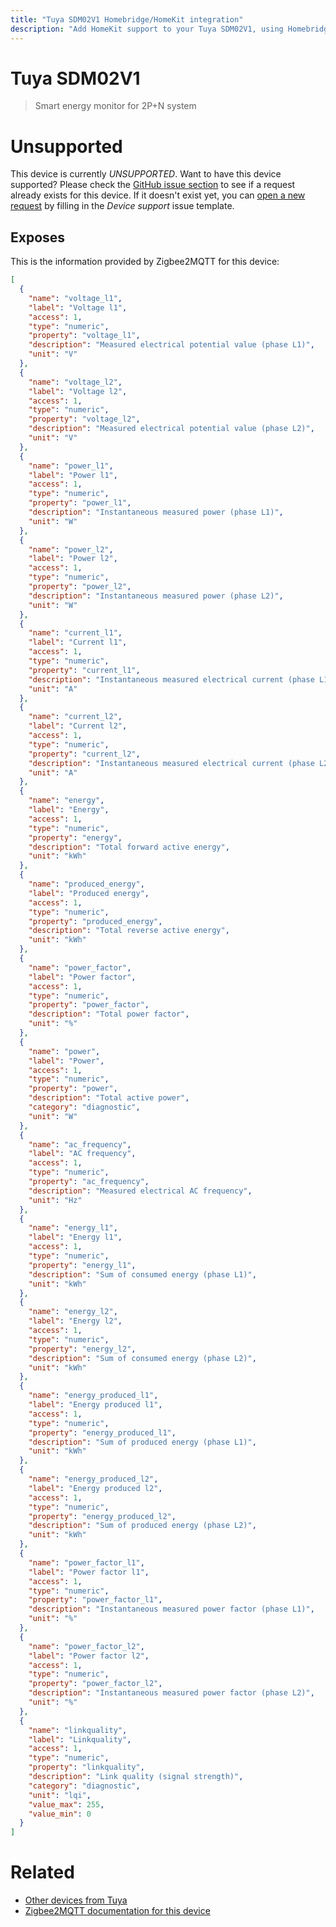 ```yaml
---
title: "Tuya SDM02V1 Homebridge/HomeKit integration"
description: "Add HomeKit support to your Tuya SDM02V1, using Homebridge, Zigbee2MQTT and homebridge-z2m."
---
```

<!---
This file has been GENERATED using src/docgen/docgen.ts
DO NOT EDIT THIS FILE MANUALLY!
-->
# Tuya SDM02V1
> Smart energy monitor for 2P+N system


# Unsupported

This device is currently *UNSUPPORTED*.
Want to have this device supported? Please check the [GitHub issue section](https://github.com/itavero/homebridge-z2m/issues?q=SDM02V1) to see if a request already exists for this device.
If it doesn't exist yet, you can [open a new request](https://github.com/itavero/homebridge-z2m/issues/new?assignees=&labels=enhancement&template=device_support.yml&title=%5BDevice%5D+Tuya%20SDM02V1&model=Tuya%20SDM02V1&exposes=%5B%0A%20%20%7B%0A%20%20%20%20%22name%22%3A%20%22voltage_l1%22%2C%0A%20%20%20%20%22label%22%3A%20%22Voltage%20l1%22%2C%0A%20%20%20%20%22access%22%3A%201%2C%0A%20%20%20%20%22type%22%3A%20%22numeric%22%2C%0A%20%20%20%20%22property%22%3A%20%22voltage_l1%22%2C%0A%20%20%20%20%22description%22%3A%20%22Measured%20electrical%20potential%20value%20(phase%20L1)%22%2C%0A%20%20%20%20%22unit%22%3A%20%22V%22%0A%20%20%7D%2C%0A%20%20%7B%0A%20%20%20%20%22name%22%3A%20%22voltage_l2%22%2C%0A%20%20%20%20%22label%22%3A%20%22Voltage%20l2%22%2C%0A%20%20%20%20%22access%22%3A%201%2C%0A%20%20%20%20%22type%22%3A%20%22numeric%22%2C%0A%20%20%20%20%22property%22%3A%20%22voltage_l2%22%2C%0A%20%20%20%20%22description%22%3A%20%22Measured%20electrical%20potential%20value%20(phase%20L2)%22%2C%0A%20%20%20%20%22unit%22%3A%20%22V%22%0A%20%20%7D%2C%0A%20%20%7B%0A%20%20%20%20%22name%22%3A%20%22power_l1%22%2C%0A%20%20%20%20%22label%22%3A%20%22Power%20l1%22%2C%0A%20%20%20%20%22access%22%3A%201%2C%0A%20%20%20%20%22type%22%3A%20%22numeric%22%2C%0A%20%20%20%20%22property%22%3A%20%22power_l1%22%2C%0A%20%20%20%20%22description%22%3A%20%22Instantaneous%20measured%20power%20(phase%20L1)%22%2C%0A%20%20%20%20%22unit%22%3A%20%22W%22%0A%20%20%7D%2C%0A%20%20%7B%0A%20%20%20%20%22name%22%3A%20%22power_l2%22%2C%0A%20%20%20%20%22label%22%3A%20%22Power%20l2%22%2C%0A%20%20%20%20%22access%22%3A%201%2C%0A%20%20%20%20%22type%22%3A%20%22numeric%22%2C%0A%20%20%20%20%22property%22%3A%20%22power_l2%22%2C%0A%20%20%20%20%22description%22%3A%20%22Instantaneous%20measured%20power%20(phase%20L2)%22%2C%0A%20%20%20%20%22unit%22%3A%20%22W%22%0A%20%20%7D%2C%0A%20%20%7B%0A%20%20%20%20%22name%22%3A%20%22current_l1%22%2C%0A%20%20%20%20%22label%22%3A%20%22Current%20l1%22%2C%0A%20%20%20%20%22access%22%3A%201%2C%0A%20%20%20%20%22type%22%3A%20%22numeric%22%2C%0A%20%20%20%20%22property%22%3A%20%22current_l1%22%2C%0A%20%20%20%20%22description%22%3A%20%22Instantaneous%20measured%20electrical%20current%20(phase%20L1)%22%2C%0A%20%20%20%20%22unit%22%3A%20%22A%22%0A%20%20%7D%2C%0A%20%20%7B%0A%20%20%20%20%22name%22%3A%20%22current_l2%22%2C%0A%20%20%20%20%22label%22%3A%20%22Current%20l2%22%2C%0A%20%20%20%20%22access%22%3A%201%2C%0A%20%20%20%20%22type%22%3A%20%22numeric%22%2C%0A%20%20%20%20%22property%22%3A%20%22current_l2%22%2C%0A%20%20%20%20%22description%22%3A%20%22Instantaneous%20measured%20electrical%20current%20(phase%20L2)%22%2C%0A%20%20%20%20%22unit%22%3A%20%22A%22%0A%20%20%7D%2C%0A%20%20%7B%0A%20%20%20%20%22name%22%3A%20%22energy%22%2C%0A%20%20%20%20%22label%22%3A%20%22Energy%22%2C%0A%20%20%20%20%22access%22%3A%201%2C%0A%20%20%20%20%22type%22%3A%20%22numeric%22%2C%0A%20%20%20%20%22property%22%3A%20%22energy%22%2C%0A%20%20%20%20%22description%22%3A%20%22Total%20forward%20active%20energy%22%2C%0A%20%20%20%20%22unit%22%3A%20%22kWh%22%0A%20%20%7D%2C%0A%20%20%7B%0A%20%20%20%20%22name%22%3A%20%22produced_energy%22%2C%0A%20%20%20%20%22label%22%3A%20%22Produced%20energy%22%2C%0A%20%20%20%20%22access%22%3A%201%2C%0A%20%20%20%20%22type%22%3A%20%22numeric%22%2C%0A%20%20%20%20%22property%22%3A%20%22produced_energy%22%2C%0A%20%20%20%20%22description%22%3A%20%22Total%20reverse%20active%20energy%22%2C%0A%20%20%20%20%22unit%22%3A%20%22kWh%22%0A%20%20%7D%2C%0A%20%20%7B%0A%20%20%20%20%22name%22%3A%20%22power_factor%22%2C%0A%20%20%20%20%22label%22%3A%20%22Power%20factor%22%2C%0A%20%20%20%20%22access%22%3A%201%2C%0A%20%20%20%20%22type%22%3A%20%22numeric%22%2C%0A%20%20%20%20%22property%22%3A%20%22power_factor%22%2C%0A%20%20%20%20%22description%22%3A%20%22Total%20power%20factor%22%2C%0A%20%20%20%20%22unit%22%3A%20%22%25%22%0A%20%20%7D%2C%0A%20%20%7B%0A%20%20%20%20%22name%22%3A%20%22power%22%2C%0A%20%20%20%20%22label%22%3A%20%22Power%22%2C%0A%20%20%20%20%22access%22%3A%201%2C%0A%20%20%20%20%22type%22%3A%20%22numeric%22%2C%0A%20%20%20%20%22property%22%3A%20%22power%22%2C%0A%20%20%20%20%22description%22%3A%20%22Total%20active%20power%22%2C%0A%20%20%20%20%22category%22%3A%20%22diagnostic%22%2C%0A%20%20%20%20%22unit%22%3A%20%22W%22%0A%20%20%7D%2C%0A%20%20%7B%0A%20%20%20%20%22name%22%3A%20%22ac_frequency%22%2C%0A%20%20%20%20%22label%22%3A%20%22AC%20frequency%22%2C%0A%20%20%20%20%22access%22%3A%201%2C%0A%20%20%20%20%22type%22%3A%20%22numeric%22%2C%0A%20%20%20%20%22property%22%3A%20%22ac_frequency%22%2C%0A%20%20%20%20%22description%22%3A%20%22Measured%20electrical%20AC%20frequency%22%2C%0A%20%20%20%20%22unit%22%3A%20%22Hz%22%0A%20%20%7D%2C%0A%20%20%7B%0A%20%20%20%20%22name%22%3A%20%22energy_l1%22%2C%0A%20%20%20%20%22label%22%3A%20%22Energy%20l1%22%2C%0A%20%20%20%20%22access%22%3A%201%2C%0A%20%20%20%20%22type%22%3A%20%22numeric%22%2C%0A%20%20%20%20%22property%22%3A%20%22energy_l1%22%2C%0A%20%20%20%20%22description%22%3A%20%22Sum%20of%20consumed%20energy%20(phase%20L1)%22%2C%0A%20%20%20%20%22unit%22%3A%20%22kWh%22%0A%20%20%7D%2C%0A%20%20%7B%0A%20%20%20%20%22name%22%3A%20%22energy_l2%22%2C%0A%20%20%20%20%22label%22%3A%20%22Energy%20l2%22%2C%0A%20%20%20%20%22access%22%3A%201%2C%0A%20%20%20%20%22type%22%3A%20%22numeric%22%2C%0A%20%20%20%20%22property%22%3A%20%22energy_l2%22%2C%0A%20%20%20%20%22description%22%3A%20%22Sum%20of%20consumed%20energy%20(phase%20L2)%22%2C%0A%20%20%20%20%22unit%22%3A%20%22kWh%22%0A%20%20%7D%2C%0A%20%20%7B%0A%20%20%20%20%22name%22%3A%20%22energy_produced_l1%22%2C%0A%20%20%20%20%22label%22%3A%20%22Energy%20produced%20l1%22%2C%0A%20%20%20%20%22access%22%3A%201%2C%0A%20%20%20%20%22type%22%3A%20%22numeric%22%2C%0A%20%20%20%20%22property%22%3A%20%22energy_produced_l1%22%2C%0A%20%20%20%20%22description%22%3A%20%22Sum%20of%20produced%20energy%20(phase%20L1)%22%2C%0A%20%20%20%20%22unit%22%3A%20%22kWh%22%0A%20%20%7D%2C%0A%20%20%7B%0A%20%20%20%20%22name%22%3A%20%22energy_produced_l2%22%2C%0A%20%20%20%20%22label%22%3A%20%22Energy%20produced%20l2%22%2C%0A%20%20%20%20%22access%22%3A%201%2C%0A%20%20%20%20%22type%22%3A%20%22numeric%22%2C%0A%20%20%20%20%22property%22%3A%20%22energy_produced_l2%22%2C%0A%20%20%20%20%22description%22%3A%20%22Sum%20of%20produced%20energy%20(phase%20L2)%22%2C%0A%20%20%20%20%22unit%22%3A%20%22kWh%22%0A%20%20%7D%2C%0A%20%20%7B%0A%20%20%20%20%22name%22%3A%20%22power_factor_l1%22%2C%0A%20%20%20%20%22label%22%3A%20%22Power%20factor%20l1%22%2C%0A%20%20%20%20%22access%22%3A%201%2C%0A%20%20%20%20%22type%22%3A%20%22numeric%22%2C%0A%20%20%20%20%22property%22%3A%20%22power_factor_l1%22%2C%0A%20%20%20%20%22description%22%3A%20%22Instantaneous%20measured%20power%20factor%20(phase%20L1)%22%2C%0A%20%20%20%20%22unit%22%3A%20%22%25%22%0A%20%20%7D%2C%0A%20%20%7B%0A%20%20%20%20%22name%22%3A%20%22power_factor_l2%22%2C%0A%20%20%20%20%22label%22%3A%20%22Power%20factor%20l2%22%2C%0A%20%20%20%20%22access%22%3A%201%2C%0A%20%20%20%20%22type%22%3A%20%22numeric%22%2C%0A%20%20%20%20%22property%22%3A%20%22power_factor_l2%22%2C%0A%20%20%20%20%22description%22%3A%20%22Instantaneous%20measured%20power%20factor%20(phase%20L2)%22%2C%0A%20%20%20%20%22unit%22%3A%20%22%25%22%0A%20%20%7D%2C%0A%20%20%7B%0A%20%20%20%20%22name%22%3A%20%22linkquality%22%2C%0A%20%20%20%20%22label%22%3A%20%22Linkquality%22%2C%0A%20%20%20%20%22access%22%3A%201%2C%0A%20%20%20%20%22type%22%3A%20%22numeric%22%2C%0A%20%20%20%20%22property%22%3A%20%22linkquality%22%2C%0A%20%20%20%20%22description%22%3A%20%22Link%20quality%20(signal%20strength)%22%2C%0A%20%20%20%20%22category%22%3A%20%22diagnostic%22%2C%0A%20%20%20%20%22unit%22%3A%20%22lqi%22%2C%0A%20%20%20%20%22value_max%22%3A%20255%2C%0A%20%20%20%20%22value_min%22%3A%200%0A%20%20%7D%0A%5D) by filling in the _Device support_ issue template.

## Exposes

This is the information provided by Zigbee2MQTT for this device:

```json
[
  {
    "name": "voltage_l1",
    "label": "Voltage l1",
    "access": 1,
    "type": "numeric",
    "property": "voltage_l1",
    "description": "Measured electrical potential value (phase L1)",
    "unit": "V"
  },
  {
    "name": "voltage_l2",
    "label": "Voltage l2",
    "access": 1,
    "type": "numeric",
    "property": "voltage_l2",
    "description": "Measured electrical potential value (phase L2)",
    "unit": "V"
  },
  {
    "name": "power_l1",
    "label": "Power l1",
    "access": 1,
    "type": "numeric",
    "property": "power_l1",
    "description": "Instantaneous measured power (phase L1)",
    "unit": "W"
  },
  {
    "name": "power_l2",
    "label": "Power l2",
    "access": 1,
    "type": "numeric",
    "property": "power_l2",
    "description": "Instantaneous measured power (phase L2)",
    "unit": "W"
  },
  {
    "name": "current_l1",
    "label": "Current l1",
    "access": 1,
    "type": "numeric",
    "property": "current_l1",
    "description": "Instantaneous measured electrical current (phase L1)",
    "unit": "A"
  },
  {
    "name": "current_l2",
    "label": "Current l2",
    "access": 1,
    "type": "numeric",
    "property": "current_l2",
    "description": "Instantaneous measured electrical current (phase L2)",
    "unit": "A"
  },
  {
    "name": "energy",
    "label": "Energy",
    "access": 1,
    "type": "numeric",
    "property": "energy",
    "description": "Total forward active energy",
    "unit": "kWh"
  },
  {
    "name": "produced_energy",
    "label": "Produced energy",
    "access": 1,
    "type": "numeric",
    "property": "produced_energy",
    "description": "Total reverse active energy",
    "unit": "kWh"
  },
  {
    "name": "power_factor",
    "label": "Power factor",
    "access": 1,
    "type": "numeric",
    "property": "power_factor",
    "description": "Total power factor",
    "unit": "%"
  },
  {
    "name": "power",
    "label": "Power",
    "access": 1,
    "type": "numeric",
    "property": "power",
    "description": "Total active power",
    "category": "diagnostic",
    "unit": "W"
  },
  {
    "name": "ac_frequency",
    "label": "AC frequency",
    "access": 1,
    "type": "numeric",
    "property": "ac_frequency",
    "description": "Measured electrical AC frequency",
    "unit": "Hz"
  },
  {
    "name": "energy_l1",
    "label": "Energy l1",
    "access": 1,
    "type": "numeric",
    "property": "energy_l1",
    "description": "Sum of consumed energy (phase L1)",
    "unit": "kWh"
  },
  {
    "name": "energy_l2",
    "label": "Energy l2",
    "access": 1,
    "type": "numeric",
    "property": "energy_l2",
    "description": "Sum of consumed energy (phase L2)",
    "unit": "kWh"
  },
  {
    "name": "energy_produced_l1",
    "label": "Energy produced l1",
    "access": 1,
    "type": "numeric",
    "property": "energy_produced_l1",
    "description": "Sum of produced energy (phase L1)",
    "unit": "kWh"
  },
  {
    "name": "energy_produced_l2",
    "label": "Energy produced l2",
    "access": 1,
    "type": "numeric",
    "property": "energy_produced_l2",
    "description": "Sum of produced energy (phase L2)",
    "unit": "kWh"
  },
  {
    "name": "power_factor_l1",
    "label": "Power factor l1",
    "access": 1,
    "type": "numeric",
    "property": "power_factor_l1",
    "description": "Instantaneous measured power factor (phase L1)",
    "unit": "%"
  },
  {
    "name": "power_factor_l2",
    "label": "Power factor l2",
    "access": 1,
    "type": "numeric",
    "property": "power_factor_l2",
    "description": "Instantaneous measured power factor (phase L2)",
    "unit": "%"
  },
  {
    "name": "linkquality",
    "label": "Linkquality",
    "access": 1,
    "type": "numeric",
    "property": "linkquality",
    "description": "Link quality (signal strength)",
    "category": "diagnostic",
    "unit": "lqi",
    "value_max": 255,
    "value_min": 0
  }
]
```

# Related
* [Other devices from Tuya](../index.md#tuya)
* [Zigbee2MQTT documentation for this device](https://www.zigbee2mqtt.io/devices/SDM02V1.html)